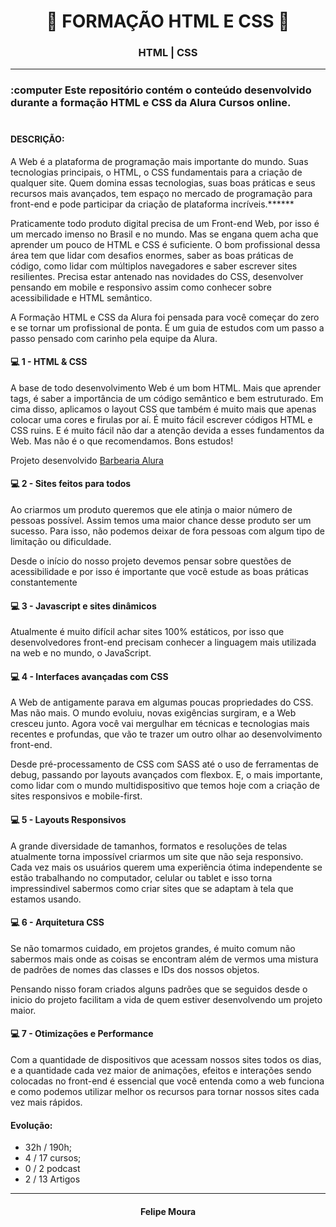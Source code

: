 
<h1 align="center">
 🚀 FORMAÇÃO HTML E CSS 🚀
</h1>

<h3 align="center"> HTML | CSS </h3>

---

### :computer Este repositório contém o conteúdo desenvolvido durante a formação HTML e CSS da Alura Cursos online. </br> </br>


#### DESCRIÇÃO:
A Web é a plataforma de programação mais importante do mundo. Suas tecnologias principais, o HTML, o CSS fundamentais para a criação de qualquer site. Quem domina essas tecnologias, suas boas práticas e seus recursos mais avançados, tem espaço no mercado de programação para front-end e pode participar da criação de plataforma incríveis.******

Praticamente todo produto digital precisa de um Front-end Web, por isso é um mercado imenso no Brasil e no mundo. Mas se engana quem acha que aprender um pouco de HTML e CSS é suficiente. O bom profissional dessa área tem que lidar com desafios enormes, saber as boas práticas de código, como lidar com múltiplos navegadores e saber escrever sites resilientes. Precisa estar antenado nas novidades do CSS, desenvolver pensando em mobile e responsivo assim como conhecer sobre acessibilidade e HTML semântico.

A Formação HTML e CSS da Alura foi pensada para você começar do zero e se tornar um profissional de ponta. É um guia de estudos com um passo a passo pensado com carinho pela equipe da Alura.

#### :computer:  1 - HTML & CSS 

A base de todo desenvolvimento Web é um bom HTML. Mais que aprender tags, é saber a importância de um código semântico e bem estruturado. Em cima disso, aplicamos o layout CSS que também é muito mais que apenas colocar uma cores e firulas por aí. É muito fácil escrever códigos HTML e CSS ruins. E é muito fácil não dar a atenção devida a esses fundamentos da Web. Mas não é o que recomendamos. Bons estudos!

Projeto desenvolvido [Barbearia Alura](http://https://github.com/felipemimoura/FormacaoHTMLCSS/tree/master/barberiaAlura "Barbearia Alura") 

#### :computer: 2 - Sites feitos para todos
Ao criarmos um produto queremos que ele atinja o maior número de pessoas possível. Assim temos uma maior chance desse produto ser um sucesso. Para isso, não podemos deixar de fora pessoas com algum tipo de limitação ou dificuldade.

Desde o início do nosso projeto devemos pensar sobre questões de acessibilidade e por isso é importante que você estude as boas práticas constantemente

#### :computer: 3 - Javascript e sites dinâmicos
Atualmente é muito difícil achar sites 100% estáticos, por isso que desenvolvedores front-end precisam conhecer a linguagem mais utilizada na web e no mundo, o JavaScript.
#### :computer: 4 - Interfaces avançadas com CSS
A Web de antigamente parava em algumas poucas propriedades do CSS. Mas não mais. O mundo evoluiu, novas exigências surgiram, e a Web cresceu junto. Agora você vai mergulhar em técnicas e tecnologias mais recentes e profundas, que vão te trazer um outro olhar ao desenvolvimento front-end.

Desde pré-processamento de CSS com SASS até o uso de ferramentas de debug, passando por layouts avançados com flexbox. E, o mais importante, como lidar com o mundo multidispositivo que temos hoje com a criação de sites responsivos e mobile-first.
#### :computer: 5 - Layouts Responsivos
A grande diversidade de tamanhos, formatos e resoluções de telas atualmente torna impossível criarmos um site que não seja responsivo. Cada vez mais os usuários querem uma experiência ótima independente se estão trabalhando no computador, celular ou tablet e isso torna impressindivel sabermos como criar sites que se adaptam à tela que estamos usando.
#### :computer: 6 - Arquitetura CSS
Se não tomarmos cuidado, em projetos grandes, é muito comum não sabermos mais onde as coisas se encontram além de vermos uma mistura de padrões de nomes das classes e IDs dos nossos objetos.

Pensando nisso foram criados alguns padrões que se seguidos desde o inicio do projeto facilitam a vida de quem estiver desenvolvendo um projeto maior.
#### :computer: 7 - Otimizações e Performance
Com a quantidade de dispositivos que acessam nossos sites todos os dias, e a quantidade cada vez maior de animações, efeitos e interações sendo colocadas no front-end é essencial que você entenda como a web funciona e como podemos utilizar melhor os recursos para tornar nossos sites cada vez mais rápidos.

#### Evolução:
- 32h / 190h;
- 4 / 17 cursos;
- 0 / 2 podcast
- 2 / 13 Artigos
---

<h4 align="center">
Felipe Moura
</h4>